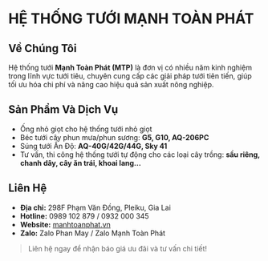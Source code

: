 # HỆ THỐNG TƯỚI MẠNH TOÀN PHÁT

## Về Chúng Tôi
Hệ thống tưới **Mạnh Toàn Phát (MTP)** là đơn vị có nhiều năm kinh nghiệm trong lĩnh vực tưới tiêu, chuyên cung cấp các giải pháp tưới tiên tiến, giúp tối ưu hóa chi phí và nâng cao hiệu quả sản xuất nông nghiệp.

## Sản Phẩm Và Dịch Vụ
- Ống nhỏ giọt cho hệ thống tưới nhỏ giọt
- Béc tưới cây phun mưa/phun sương: **G5, G10, AQ-206PC**
- Súng tưới Ấn Độ: **AQ-40G/42G/44G, Sky 41**
- Tư vấn, thi công hệ thống tưới tự động cho các loại cây trồng: **sầu riêng, chanh dây, cây ăn trái, khoai lang...**

## Liên Hệ
- **Địa chỉ:** 298F Phạm Văn Đồng, Pleiku, Gia Lai
- **Hotline:** 0989 102 879 / 0932 000 345
- **Website:** [manhtoanphat.vn](http://manhtoanphat.vn)
- **Zalo:** Zalo Phan May / Zalo Mạnh Toàn Phát

> Liên hệ ngay để nhận báo giá ưu đãi và tư vấn chi tiết!
